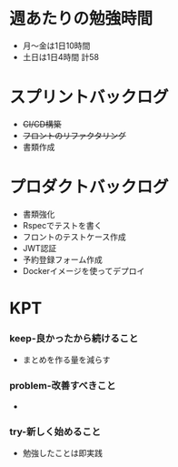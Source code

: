
# 週あたりの勉強時間
- 月〜金は1日10時間
- 土日は1日4時間
計58

# スプリントバックログ
- ~~CI/CD構築~~
- ~~フロントのリファクタリング~~
- 書類作成

# プロダクトバックログ
- 書類強化
- Rspecでテストを書く
- フロントのテストケース作成
- JWT認証
- 予約登録フォーム作成
- Dockerイメージを使ってデプロイ

# KPT
### keep-良かったから続けること
- まとめを作る量を減らす

### problem-改善すべきこと
-

### try-新しく始めること
- 勉強したことは即実践
